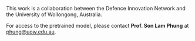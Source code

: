 This work is a collaboration between the Defence Innovation Network and the University of Wollongong, Australia.  

For access to the pretrained model, please contact **Prof. Son Lam Phung** at [phung@uow.edu.au](mailto:phung@uow.edu.au).